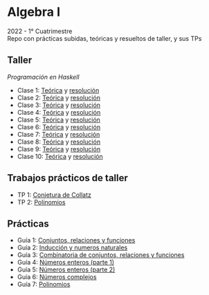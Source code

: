 # Algebra I
2022 - 1° Cuatrimestre  
Repo con prácticas subidas, teóricas y resueltos de taller, y sus TPs

## Taller
*Programación en Haskell*
- Clase 1: [Teórica](https://github.com/matuneville/uba-algebra1/blob/main/Taller/Consignas/clase01.pdf) y [resolución](https://github.com/matuneville/uba-algebra1/blob/main/Taller/Resueltos/Clase1.hs)
- Clase 2: [Teórica](https://github.com/matuneville/uba-algebra1/blob/main/Taller/Consignas/clase02.pdf) y [resolución](https://github.com/matuneville/uba-algebra1/blob/main/Taller/Resueltos/Clase2.hs)
- Clase 3: [Teórica](https://github.com/matuneville/uba-algebra1/blob/main/Taller/Consignas/clase03.pdf) y [resolución](https://github.com/matuneville/uba-algebra1/blob/main/Taller/Resueltos/Clase3.hs)
- Clase 4: [Teórica](https://github.com/matuneville/uba-algebra1/blob/main/Taller/Consignas/clase04.pdf) y [resolución](https://github.com/matuneville/uba-algebra1/blob/main/Taller/Resueltos/Clase4.hs)
- Clase 5: [Teórica](https://github.com/matuneville/uba-algebra1/blob/main/Taller/Consignas/clase05.pdf) y [resolución](https://github.com/matuneville/uba-algebra1/blob/main/Taller/Resueltos/Clase5.hs)
- Clase 6: [Teórica](https://github.com/matuneville/uba-algebra1/blob/main/Taller/Consignas/clase06.pdf) y [resolución](https://github.com/matuneville/uba-algebra1/blob/main/Taller/Resueltos/Clase6.hs)
- Clase 7: [Teórica](https://github.com/matuneville/uba-algebra1/blob/main/Taller/Consignas/clase07.pdf) y [resolución](https://github.com/matuneville/uba-algebra1/blob/main/Taller/Resueltos/Clase7.hs)
- Clase 8: [Teórica](https://github.com/matuneville/uba-algebra1/blob/main/Taller/Consignas/clase08.pdf) y [resolución](https://github.com/matuneville/uba-algebra1/blob/main/Taller/Resueltos/Clase8.hs)
- Clase 9: [Teórica](https://github.com/matuneville/uba-algebra1/blob/main/Taller/Consignas/clase09.pdf) y [resolución](https://github.com/matuneville/uba-algebra1/blob/main/Taller/Resueltos/Clase9.hs)
- Clase 10: [Teórica](https://github.com/matuneville/uba-algebra1/blob/main/Taller/Consignas/clase10.pdf) y [resolución](https://github.com/matuneville/uba-algebra1/blob/main/Taller/Resueltos/Clase10.hs)

## Trabajos prácticos de taller
- TP 1: [Conjetura de Collatz](https://github.com/matuneville/uba-algebra1/tree/main/Taller/TP1)
- TP 2: [Polinomios](https://github.com/matuneville/uba-algebra1/tree/main/Taller/TP2)

## Prácticas
- Guía 1: [Conjuntos, relaciones y funciones](https://github.com/matuneville/uba-algebra1/blob/main/Practicas/Practica1.pdf)
- Guía 2: [Inducción y numeros naturales](https://github.com/matuneville/uba-algebra1/blob/main/Practicas/Practica2.pdf)
- Guía 3: [Combinatoria de conjuntos, relaciones y funciones](https://github.com/matuneville/uba-algebra1/blob/main/Practicas/Practica3.pdf)
- Guía 4: [Números enteros (parte 1)](https://github.com/matuneville/uba-algebra1/blob/main/Practicas/Practica4.pdf)
- Guía 5: [Números enteros (parte 2)](https://github.com/matuneville/uba-algebra1/blob/main/Practicas/Practica5.pdf)
- Guía 6: [Números complejos](https://github.com/matuneville/uba-algebra1/blob/main/Practicas/Practica6.pdf)
- Guía 7: [Polinomios](https://github.com/matuneville/uba-algebra1/blob/main/Practicas/Practica7.pdf)
